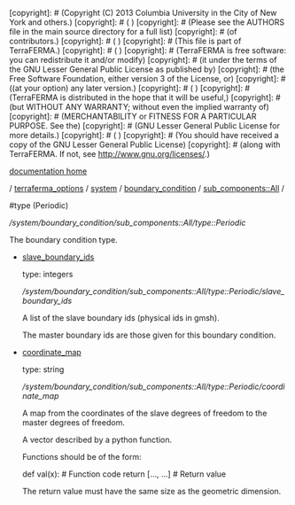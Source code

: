 [copyright]: # (Copyright (C) 2013 Columbia University in the City of New York and others.)
[copyright]: # ( )
[copyright]: # (Please see the AUTHORS file in the main source directory for a full list)
[copyright]: # (of contributors.)
[copyright]: # ( )
[copyright]: # (This file is part of TerraFERMA.)
[copyright]: # ( )
[copyright]: # (TerraFERMA is free software: you can redistribute it and/or modify)
[copyright]: # (it under the terms of the GNU Lesser General Public License as published by)
[copyright]: # (the Free Software Foundation, either version 3 of the License, or)
[copyright]: # ((at your option) any later version.)
[copyright]: # ( )
[copyright]: # (TerraFERMA is distributed in the hope that it will be useful,)
[copyright]: # (but WITHOUT ANY WARRANTY; without even the implied warranty of)
[copyright]: # (MERCHANTABILITY or FITNESS FOR A PARTICULAR PURPOSE. See the)
[copyright]: # (GNU Lesser General Public License for more details.)
[copyright]: # ( )
[copyright]: # (You should have received a copy of the GNU Lesser General Public License)
[copyright]: # (along with TerraFERMA. If not, see <http://www.gnu.org/licenses/>.)

[documentation home](https://github.com/terraferma/terraferma/wiki/Documentation)

/ [terraferma_options](../../../../terraferma_options.md) / [system](../../../system.md) / [boundary_condition](../../boundary_condition.md) / [sub_components::All](../sub_components__All.md) /

#type (Periodic)

*/system/boundary_condition/sub_components::All/type::Periodic*

The boundary condition type.

* [slave_boundary_ids](type__Periodic/slave_boundary_ids.md "child")

    type: integers

    */system/boundary_condition/sub_components::All/type::Periodic/slave_boundary_ids*

    A list of the slave boundary ids (physical ids in gmsh).
    
    The master boundary ids are those given for this boundary condition.

* [coordinate_map](type__Periodic/coordinate_map.md "child")

    type: string

    */system/boundary_condition/sub_components::All/type::Periodic/coordinate_map*

    A map from the coordinates of the slave degrees of freedom
    to the master degrees of freedom.
    
    A vector described by a python function.
    
    Functions should be of the form:
    
     def val(x):
        # Function code
        return [..., ...] # Return value
    
    The return value must have the same size as the geometric dimension.

[autogenerated]: # (This file was automatically generated from the schema file:/home/cwilson/repos/github/TerraFERMA/TerraFERMA/buckettools/schemas/system.rng.)

